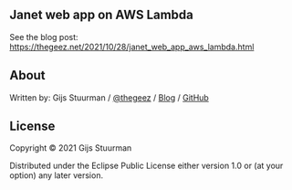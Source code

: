 ## Janet web app on AWS Lambda
See the blog post: https://thegeez.net/2021/10/28/janet_web_app_aws_lambda.html

## About

Written by:
Gijs Stuurman / [@thegeez][twt] / [Blog][blog] / [GitHub][github]

[twt]: http://twitter.com/thegeez
[blog]: http://thegeez.net
[github]: https://github.com/thegeez

## License

Copyright © 2021 Gijs Stuurman

Distributed under the Eclipse Public License either version 1.0 or (at
your option) any later version.

